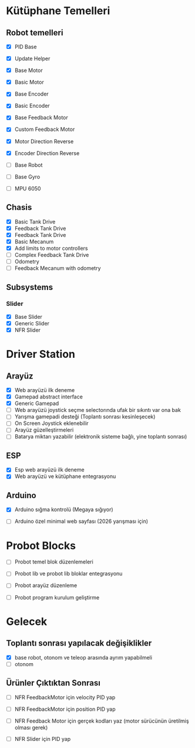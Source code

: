 # Kütüphane Temelleri
## Robot temelleri
 - [x] PID Base
 - [x] Update Helper
 - [x] Base Motor
 - [x] Basic Motor
 - [x] Base Encoder
 - [x] Basic Encoder
 - [x] Base Feedback Motor
 - [x] Custom Feedback Motor
 - [x] Motor Direction Reverse
 - [x] Encoder Direction Reverse
 - [ ] Base Robot
 - [ ] Base Gyro
 - [ ] MPU 6050


## Chasis
 - [x] Basic Tank Drive
 - [x] Feedback Tank Drive
 - [x] Feedback Tank Drive
 - [x] Basic Mecanum
 - [x] Add limits to motor controllers
 - [ ] Complex Feedback Tank Drive
 - [ ] Odometry
 - [ ] Feedback Mecanum with odometry

## Subsystems
### Slider
 - [x] Base Slider
 - [x] Generic Slider
 - [x] NFR Slider

# Driver Station
## Arayüz
 - [x] Web arayüzü ilk deneme
 - [x] Gamepad abstract interface
 - [x] Generic Gamepad
 - [ ] Web arayüzü joystick seçme selectorında ufak bir sıkıntı var ona bak
 - [ ] Yarışma gamepadi desteği (Toplantı sonrası kesinleşecek)
 - [ ] On Screen Joystick eklenebilir
 - [ ] Arayüz güzelleştirmeleri
 - [ ] Batarya miktarı yazabilir (elektronik sisteme bağlı, yine toplantı sonrası)

## ESP
 - [x] Esp web arayüzü ilk deneme
 - [x] Web arayüzü ve kütüphane entegrasyonu

## Arduino
 - [x] Arduino sığma kontrolü (Megaya sığıyor)
 - [ ] Arduino özel minimal web sayfası (2026 yarışması için)


# Probot Blocks
 - [ ] Probot temel blok düzenlemeleri
 - [ ] Probot lib ve probot lib bloklar entegrasyonu
 - [ ] Probot arayüz düzenleme
 - [ ] Probot program kurulum geliştirme


# Gelecek
## Toplantı sonrası yapılacak değişiklikler
 - [x] base robot, otonom ve teleop arasında ayrım yapabilmeli
 - [ ] otonom

## Ürünler Çıktıktan Sonrası
 - [ ] NFR FeedbackMotor için velocity PID yap
 - [ ] NFR FeedbackMotor için position PID yap
 - [ ] NFR Feedback Motor için gerçek kodları yaz (motor sürücünün üretilmiş olması gerek)
 - [ ] NFR Slider için PID yap

